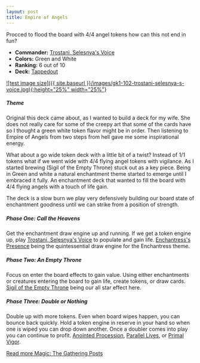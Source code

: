 ```yaml
---
layout: post
title: Empire of Angels
---
```


Procced to flood the board with 4/4 angel tokens how can this not end in fun?

- **Commander:** [Trostani, Selesnya's Voice](https://scryfall.com/card/gk1/102/trostani-selesnyas-voice)
- **Colors:** Green and White 
- **Ranking:** 6 out of 10
- **Deck:** [Tappedout](https://tappedout.net/mtg-decks/empire-of-angels/)

[![test image size]({{ site.baseurl }}/images/gk1-102-trostani-selesnya-s-voice.jpg){:height="25%" width="25%"}](https://scryfall.com/card/gk1/102/trostani-selesnyas-voice)

##### Theme

Original this deck came about, as I wanted to build a deck for my wife. She does not really care for some of the creepy art that some of the cards have so I thought a green white token flavor might be in order. Then listening to Empire of Angels from two steps from hell gave me some inspirational energy.

What about a go wide token deck with a little bit of a twist? Instead of 1/1 tokens what if we went wide with 4/4 flying angel tokens with vigilance. As I started brewing (Sigil of the Empty Throne) stuck out as a key piece. Being in Green and white a natural enchantment theme started to emerge until I embraced it fully. An enchantment deck that wanted to fill the board with 4/4 flying angels with a touch of life gain.

The deck is a slow burn we play very defensively building our board state of enchantment goodness until we can strike from a position of strength.

##### Phase One: Call the Heavens
Get the enchantment draw engine up and running. If we get a token engine up, play [Trostani, Selesnya's Voice](https://scryfall.com/card/gk1/102/trostani-selesnyas-voice) to populate and gain life. [Enchantress's Presence](https://scryfall.com/card/c18/141/enchantresss-presence) being the quintessential draw engine for the Enchantress theme.

##### Phase Two: An Empty Throne
Focus on enter the board effects to gain value. Using either enchantments or creatures entering the board to gain life, create tokens, or draw cards. [Sigil of the Empty Throne](https://scryfall.com/card/c18/74/sigil-of-the-empty-throne) being our all star effect here.

##### Phase Three: Double or Nothing
Double up with more tokens. Even when board wipes happen, you can bounce back quickly. Hold a token engine in reserve in your hand so when one is wiped you can drop down another. Once a doubler comes into play you can continue to profit. [Anointed Procession](https://scryfall.com/card/akh/2/anointed-procession), [Parallel Lives](https://scryfall.com/card/isd/199/parallel-lives), or [Primal Vigor](https://scryfall.com/card/c13/162/primal-vigor).


[Read more Magic: The Gathering Posts](https://tactictalisman.github.io/magic/)
